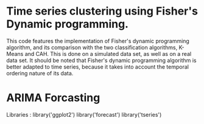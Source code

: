# Time series clustering using Fisher's Dynamic programming.

This code features the implementation of Fisher's dynamic programming algorithm, and its comparison with the two classification algorithms, K-Means and CAH. This is done on a simulated data set, as well as on a real data set. It should be noted that Fisher's dynamic programming algorithm is better adapted to time series, because it takes into account the temporal ordering nature of its data.

# ARIMA  Forcasting 

Libraries : 
library('ggplot2')
library('forecast')
library('tseries')

